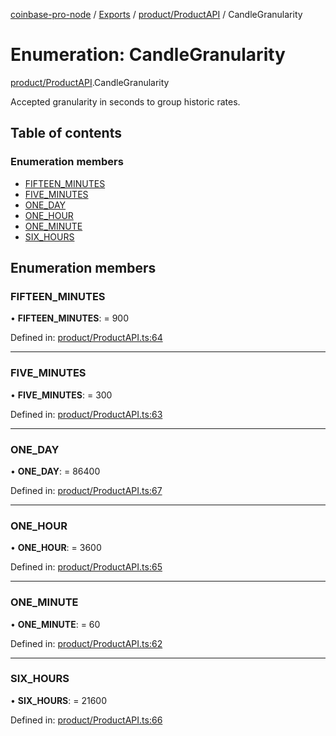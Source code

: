 [coinbase-pro-node](../../README.md) / [Exports](../../modules.md) / [product/ProductAPI](../../modules/product_productapi.md) / CandleGranularity

# Enumeration: CandleGranularity

[product/ProductAPI](../../modules/product_productapi.md).CandleGranularity

Accepted granularity in seconds to group historic rates.

## Table of contents

### Enumeration members

- [FIFTEEN_MINUTES](productapi.candlegranularity.md#fifteen_minutes)
- [FIVE_MINUTES](productapi.candlegranularity.md#five_minutes)
- [ONE_DAY](productapi.candlegranularity.md#one_day)
- [ONE_HOUR](productapi.candlegranularity.md#one_hour)
- [ONE_MINUTE](productapi.candlegranularity.md#one_minute)
- [SIX_HOURS](productapi.candlegranularity.md#six_hours)

## Enumeration members

### FIFTEEN_MINUTES

• **FIFTEEN_MINUTES**: = 900

Defined in: [product/ProductAPI.ts:64](https://github.com/bennycode/coinbase-pro-node/blob/ac883aa/src/product/ProductAPI.ts#L64)

---

### FIVE_MINUTES

• **FIVE_MINUTES**: = 300

Defined in: [product/ProductAPI.ts:63](https://github.com/bennycode/coinbase-pro-node/blob/ac883aa/src/product/ProductAPI.ts#L63)

---

### ONE_DAY

• **ONE_DAY**: = 86400

Defined in: [product/ProductAPI.ts:67](https://github.com/bennycode/coinbase-pro-node/blob/ac883aa/src/product/ProductAPI.ts#L67)

---

### ONE_HOUR

• **ONE_HOUR**: = 3600

Defined in: [product/ProductAPI.ts:65](https://github.com/bennycode/coinbase-pro-node/blob/ac883aa/src/product/ProductAPI.ts#L65)

---

### ONE_MINUTE

• **ONE_MINUTE**: = 60

Defined in: [product/ProductAPI.ts:62](https://github.com/bennycode/coinbase-pro-node/blob/ac883aa/src/product/ProductAPI.ts#L62)

---

### SIX_HOURS

• **SIX_HOURS**: = 21600

Defined in: [product/ProductAPI.ts:66](https://github.com/bennycode/coinbase-pro-node/blob/ac883aa/src/product/ProductAPI.ts#L66)
